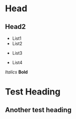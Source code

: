 # Head
## Head2
- List1
- List2
+ List3
* List4


*Italics*
**Bold**

Test Heading
============

Another test heading
--------------------
